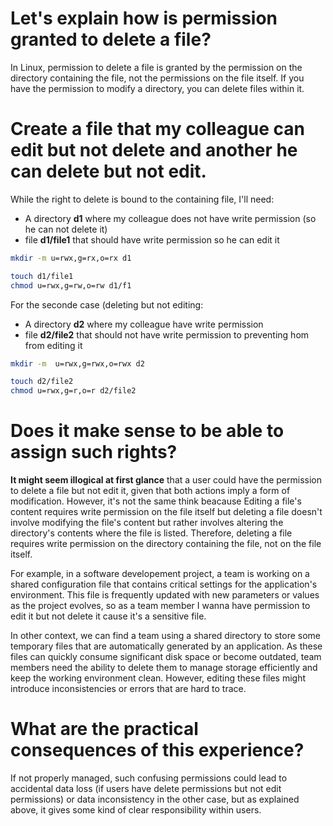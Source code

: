 # Let's explain how is permission granted to delete a file?
In Linux, permission to delete a file is granted by the permission on the directory containing the file, not the permissions on the file itself. If you have the permission to modify a directory, you can delete files within it.

# Create a file that my colleague can edit but not delete and another he can delete but not edit.
While the right to delete is bound to the containing file, I'll need:
- A directory **d1** where my colleague does not have write permission (so he can not delete it)
- file **d1/file1** that should have write permission so he can edit it
```bash 
mkdir -m u=rwx,g=rx,o=rx d1 
```
```bash
touch d1/file1 
chmod u=rwx,g=rw,o=rw d1/f1
```
For the seconde case (deleting but not editing:
- A directory **d2** where my colleague have write permission
- file **d2/file2** that should not have write permission to preventing hom from editing it
```bash
mkdir -m  u=rwx,g=rwx,o=rwx d2
```

```bash
touch d2/file2
chmod u=rwx,g=r,o=r d2/file2
```
# Does it make sense to be able to assign such rights?
**It might seem illogical at first glance** that a user could have the permission to delete a file but not edit it, given that both actions imply a form of modification. However, it's not the same think beacause Editing a file's content requires write permission on the file itself but deleting a file doesn't involve modifying the file's content but rather involves altering the directory's contents where the file is listed. Therefore, deleting a file requires write permission on the directory containing the file, not on the file itself.

For example, in a software developement project, a team is working on a shared configuration file that contains critical settings for the application's environment. This file is frequently updated with new parameters or values as the project evolves, so as a team member I wanna have permission to edit it but not delete it cause it's a sensitive file.

In other context, we can find a team using a shared directory to store some temporary files that are automatically generated by an application. As these files can quickly consume significant disk space or become outdated, team members need the ability to delete them to manage storage efficiently and keep the working environment clean. However, editing these files might introduce inconsistencies or errors that are hard to trace.
# What are the practical consequences of this experience?
If not properly managed, such confusing permissions could lead to accidental data loss (if users have delete permissions but not edit permissions) or data inconsistency in the other case, but as explained above, it gives some kind of clear responsibility within users.
